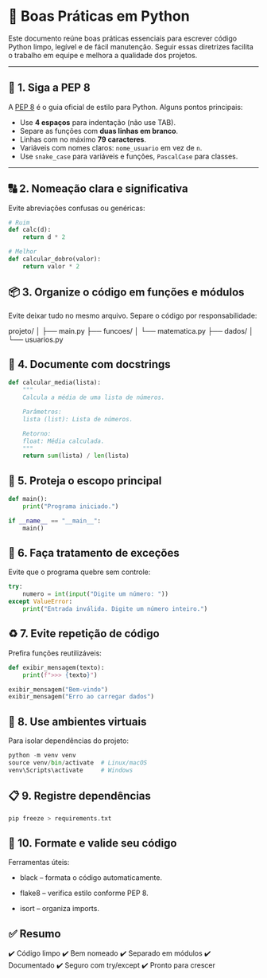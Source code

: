 # 🧼 Boas Práticas em Python

Este documento reúne boas práticas essenciais para escrever código Python limpo, legível e de fácil manutenção. Seguir essas diretrizes facilita o trabalho em equipe e melhora a qualidade dos projetos.

---

## 📍 1. Siga a PEP 8

A [PEP 8](https://peps.python.org/pep-0008/) é o guia oficial de estilo para Python. Alguns pontos principais:

- Use **4 espaços** para indentação (não use TAB).
- Separe as funções com **duas linhas em branco**.
- Linhas com no máximo **79 caracteres**.
- Variáveis com nomes claros: `nome_usuario` em vez de `n`.
- Use `snake_case` para variáveis e funções, `PascalCase` para classes.

---

## 🔠 2. Nomeação clara e significativa

Evite abreviações confusas ou genéricas:

```python
# Ruim
def calc(d):
    return d * 2

# Melhor
def calcular_dobro(valor):
    return valor * 2
```
## 📦 3. Organize o código em funções e módulos

Evite deixar tudo no mesmo arquivo. Separe o código por responsabilidade:

projeto/
│
├── main.py
├── funcoes/
│   └── matematica.py
├── dados/
│   └── usuarios.py

## 📄 4. Documente com docstrings

```python
def calcular_media(lista):
    """
    Calcula a média de uma lista de números.

    Parâmetros:
    lista (list): Lista de números.

    Retorno:
    float: Média calculada.
    """
    return sum(lista) / len(lista)
```

## 🔐 5. Proteja o escopo principal

```python
def main():
    print("Programa iniciado.")

if __name__ == "__main__":
    main()
```

## 🧪 6. Faça tratamento de exceções
Evite que o programa quebre sem controle:

```python
try:
    numero = int(input("Digite um número: "))
except ValueError:
    print("Entrada inválida. Digite um número inteiro.")
```

## ♻️ 7. Evite repetição de código
Prefira funções reutilizáveis:

```python
def exibir_mensagem(texto):
    print(f">>> {texto}")

exibir_mensagem("Bem-vindo")
exibir_mensagem("Erro ao carregar dados")
```

## 🧯 8. Use ambientes virtuais
Para isolar dependências do projeto:

```python
python -m venv venv
source venv/bin/activate  # Linux/macOS
venv\Scripts\activate     # Windows
``` 

## 📋 9. Registre dependências

```python
pip freeze > requirements.txt
```

## 🧼 10. Formate e valide seu código
Ferramentas úteis:

- black – formata o código automaticamente.

- flake8 – verifica estilo conforme PEP 8.

- isort – organiza imports.

## ✅ Resumo
✔️ Código limpo
✔️ Bem nomeado
✔️ Separado em módulos
✔️ Documentado
✔️ Seguro com try/except
✔️ Pronto para crescer